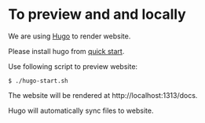 # To preview and and locally

We are using [Hugo](https://gohugo.io) to render website.

Please install hugo from [quick start](https://gohugo.io/getting-started/quick-start/).

Use following script to preview website:

```
$ ./hugo-start.sh 
```

The website will be rendered at http://localhost:1313/docs.

Hugo will automatically sync files to website.
